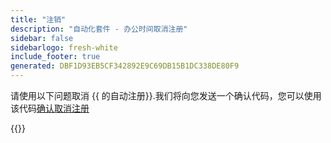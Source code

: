 ```yaml
---
title: "注销"
description: "自动化套件 - 办公时间取消注册"
sidebar: false
sidebarlogo: fresh-white
include_footer: true
generated: DBF1D93EB5CF342892E9C69DB15B1DC338DE80F9
---
```


请使用以下问题取消 {{ 的自动注册<product-name>}}.我们将向您发送一个确认代码，您可以使用该代码[确认取消注册](/zh-hans/office-hours/unregister-confirm)

{{<questions name="/content/zh-hans/office-hours/unregister.json" completed="感谢您填写取消注册问题" showNavigationButtons="false" locale="zh-hans">}}

